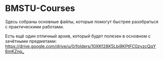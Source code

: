 # BMSTU-Courses

Здесь собраны основные файлы, которые помогут быстрее разобраться с практическими работами.

Есть ещё один отличный архив, который будет полезен в основном с зачётными предметами: <https://drive.google.com/drive/u/0/folders/10XKf28K5Lbi9KPtFC0zyzcQqY6mKZnp_>
